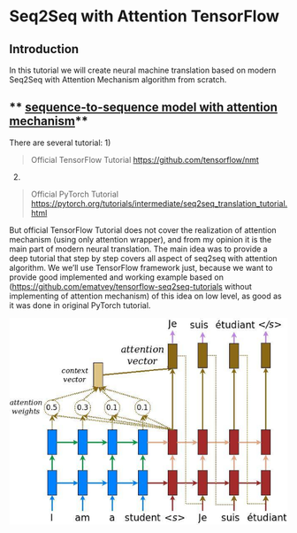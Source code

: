 # Seq2Seq with Attention TensorFlow

## Introduction

In this tutorial we will create neural machine translation based on modern 
Seq2Seq with Attention Mechanism algorithm from scratch.

## ** [sequence-to-sequence model with attention mechanism](seq2seq_att.ipynb)**
 
There are several tutorial:
1)
> Official TensorFlow Tutorial https://github.com/tensorflow/nmt
2)
> Official PyTorch Tutorial  https://pytorch.org/tutorials/intermediate/seq2seq_translation_tutorial.html


But official TensorFlow Tutorial does not cover the realization of attention mechanism 
(using only attention wrapper), and from my opinion it is the main part of 
modern neural translation.  The main idea was to provide a deep tutorial that 
step by step covers all aspect of seq2seq with attention algorithm. 
We we’ll use TensorFlow framework just, because we want to provide 
good implemented and working example based on 
(https://github.com/ematvey/tensorflow-seq2seq-tutorials 
without implementing of attention mechanism) of this idea on low level, 
as good as it was done in original PyTorch tutorial.

![seq2seq-with-attention](pictures/attention_mechanism.jpg)
